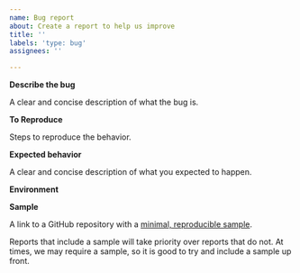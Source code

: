 ```yaml
---
name: Bug report
about: Create a report to help us improve
title: ''
labels: 'type: bug'
assignees: ''

---
```


<!--
You should first reach out through the Smooks user mailing list (https://groups.google.com/g/smooks-user) where the community is more active. Alternatively, take time to read FAQs (https://www.smooks.org/faq.html) and the user guide (https://www.smooks.org/documentation/), or search the mailing list archives to find answers. Create a bug report only when you are positive that the issue is indeed a bug.

Do NOT report Security Vulnerabilities here. Please open a draft security advisory at https://github.com/smooks/[repository]/security/advisories/new where [repository] is substituted with this repository's name.
-->

**Describe the bug**

A clear and concise description of what the bug is.

**To Reproduce**

Steps to reproduce the behavior.

**Expected behavior**

A clear and concise description of what you expected to happen.

**Environment**

<!--
Example:
- Smooks: 2.0.0-RC1
- Java: OpenJDK 8
- OS: Ubuntu 20.04
-->

**Sample**

A link to a GitHub repository with a [minimal, reproducible sample](https://stackoverflow.com/help/minimal-reproducible-example).

Reports that include a sample will take priority over reports that do not. At times, we may require a sample, so it is good to try and include a sample up front.
